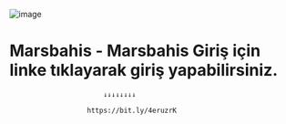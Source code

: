 ![image](https://github.com/user-attachments/assets/f23e6571-4846-4811-bd4a-fa5a9dcf13f6)
# Marsbahis - Marsbahis Giriş için linke tıklayarak giriş yapabilirsiniz.
                           ↓↓↓↓↓↓↓↓
                           
                       https://bit.ly/4eruzrK
